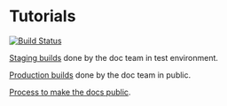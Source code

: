 <!-- markdownlint-disable -->
# Tutorials

[![Build Status](https://v3.travis.ibm.com/cloud-docs-solutions/solution-tutorials.svg?token=3zVsKWBpyuw2qWyZGMDS&branch=review)](https://v3.travis.ibm.com/cloud-docs-solutions/solution-tutorials)

[Staging builds](https://test.cloud.ibm.com/docs/solution-tutorials/index.html?topic=solution-tutorials-tutorials#tutorials) done by the doc team in test environment.

[Production builds](https://cloud.ibm.com/docs/solution-tutorials/index.html?topic=solution-tutorials-tutorials#tutorials) done by the doc team in public.

[Process to make the docs public](https://github.ibm.com/Bluemix/cloud-portfolio-solutions/tree/master/solutions#how-do-we-make-the-solutions-public).
